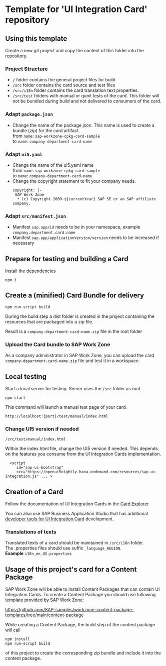 # Template for 'UI Integration Card' repository

## Using this template
Create a new git project and copy the content of this folder into the repository.


### Project Structure
- ````/```` folder contains the general project files for build
- ````/src```` folder contains the card source and test files
- ````/src/i18n```` folder contains the card translation text properties.
- ````/src/test```` folders with manual or qunit tests of the card. This folder will not be bundled during build and not delivered to consumers of the card.

### Adapt ````package.json````
- Change the name of the package json. This name is used to create a bundle (zip) for the card artifact.  
	from ````name````: ````sap-workzone-cpkg-card-sample````  
	to ````name````: ````company-department-card-name````

### Adapt ````ui5.yaml````
- Change the name of the ui5.yaml name  
from  ````name````: ````sap-workzone-cpkg-card-sample````  
to ````name````: ````company-department-card-name````
- Change the copyright statement to fit your company needs.
  ````
  copyright: |-
   SAP Work Zone 
    * (c) Copyright 2009-${currentYear} SAP SE or an SAP affiliate company.
  ````

### Adapt ````src/manifest.json````
- Manifest ````sap.app/id```` needs to be in your namespace, example ````company.department.card.name````
- Manifest ````sap.app/applicationVersion/version```` needs to be increased if necessary

## Prepare for testing and building a Card

Install the dependencies
`````
npm i
`````

## Create a (minified) Card Bundle for delivery
`````
npm run-script build
`````
During the build step a dist folder is created in the project containing the resources that are packaged into a zip file.

Result is a ````company-department-card-name.zip```` file in the root folder

### Upload the Card bundle to SAP Work Zone
As a company administrator in SAP Work Zone, you can upload the card ````company-department-card-name.zip```` file and test it in a workspace.

## Local testing
Start a local server for testing. Server uses the ````/src```` folder as root.

`````
npm start
`````

This command will launch a manual test page of your card.  

````http://localhost:{port}/test/manual/index.html````

### Change UI5 version if needed
````
/src/test/manual/index.html
````
Within the index.html file, change the UI5 version if needed. This depends on the features you consume from the UI Integration Cards implementation.
````
  <script
     id="sap-ui-bootstrap"
	 src="https://openui5nightly.hana.ondemand.com/resources/sap-ui-integration.js" ... >
````

## Creation of a Card
Follow the documentation of UI Integration Cards
in the [Card Explorer](https://sapui5.hana.ondemand.com/test-resources/sap/ui/integration/demokit/cardExplorer/webapp/index.html#/explore/list)

You can also use SAP Business Application Studio that has additional [developer tools for UI Integration Card](https://help.sap.com/viewer/7d3b9c7211ca4d7a9630b524205ee836/Cloud/en-US/160f56a5d45a4392a78daf0cec35aad9.html) development.

### Translations of texts
Translated texts of a card should be maintained in ````/src/i18n```` folder.  
The .properties files should use suffix
````_language_REGION````.  
**Example**
````i18n_en_US.properties````



## Usage of this project's card for a Content Package
SAP Work Zone will be able to install Content Packages that can contain UI Integration Cards.
To create a Content Package you should use following template provided by SAP Work Zone:

https://github.com/SAP-samples/workzone-content-package-templates/tree/main/content-package

While creating a Content Package, the build step of the content package will call  

````npm install````  
````npm run-script build````  

of this project to create the corresponding zip bundle and include it into the content package.
